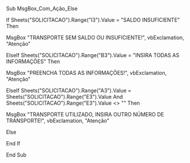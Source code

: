 Sub MsgBox_Com_Ação_Else

If Sheets("SOLICITACAO").Range("I3").Value = "SALDO INSUFICIENTE" Then

MsgBox "TRANSPORTE SEM SALDO OU INSUFICIENTE!", vbExclamation, "Atenção"

ElseIf Sheets("SOLICITACAO").Range("B3").Value = "INSIRA TODAS AS INFORMAÇÕES" Then

MsgBox "PREENCHA TODAS AS INFORMAÇÕES!", vbExclamation, "Atenção"

ElseIf Sheets("SOLICITACAO").Range("A3").Value = Sheets("SOLICITACAO").Range("E3").Value And Sheets("SOLICITACAO").Range("E3").Value <> "" Then

MsgBox "TRANSPORTE UTILIZADO, INSIRA OUTRO NÚMERO DE TRANSPORTE!", vbExclamation, "Atenção"

Else

End If

End Sub